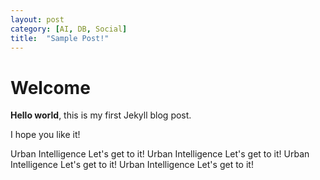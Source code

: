 ```yaml
---
layout: post
category: [AI, DB, Social]
title:  "Sample Post!"
---
```


# Welcome

**Hello world**, this is my first Jekyll blog post.

I hope you like it!

Urban Intelligence Let's get to it!
Urban Intelligence Let's get to it!
Urban Intelligence Let's get to it!
Urban Intelligence Let's get to it!